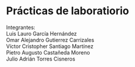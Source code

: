 # Prácticas de laboratiorio
Integrantes:  
Luis Lauro García Hernández  
Omar Alejandro Gutierrez Carrizales   
Víctor Cristopher Santiago Martínez   
Pietro Augusto Castañeda Moreno  
Julio Adrián Torres Cisneros  
